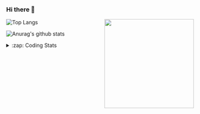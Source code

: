 ### Hi there 👋

<!--
**tao8687/tao8687** is a ✨ _special_ ✨ repository because its `README.md` (this file) appears on your GitHub profile.

Here are some ideas to get you started:

- 🔭 I’m currently working on ...
- 🌱 I’m currently learning ...
- 👯 I’m looking to collaborate on ...
- 🤔 I’m looking for help with ...
- 💬 Ask me about ...
- 📫 How to reach me: ...
- 😄 Pronouns: ...
- ⚡ Fun fact: ...
-->

<img align='right' src="https://media.giphy.com/media/M9gbBd9nbDrOTu1Mqx/giphy.gif" width="240">

  
![Top Langs](https://github-readme-stats.vercel.app/api/top-langs/?username=tao8687&layout=compact&title_color=23238E&text_color=A67D3D)

![Anurag's github stats](https://github-readme-stats.vercel.app/api?username=tao8687&show_icons=true&&text_color=A67D3D&title_color=23238E&show_icons=false&count_private=true&hide=stars)

<details>
  <summary>:zap: Coding Stats</summary>
  <br>
    
<!--START_SECTION:waka-->

```txt
From: 28 September 2025 - To: 05 October 2025

Bash         30 mins         █████████▓░░░░░░░░░░░░░░░   39.33 %
Markdown     22 mins         ███████▒░░░░░░░░░░░░░░░░░   29.48 %
Docker       14 mins         ████▓░░░░░░░░░░░░░░░░░░░░   19.11 %
YAML         7 mins          ██▒░░░░░░░░░░░░░░░░░░░░░░   09.24 %
JavaScript   1 min           ▓░░░░░░░░░░░░░░░░░░░░░░░░   02.51 %
```

<!--END_SECTION:waka-->
</details>
